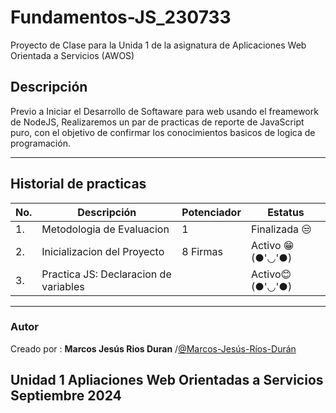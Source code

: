 # Fundamentos-JS_230733
Proyecto de Clase para la Unida 1 de la asignatura de Aplicaciones Web Orientada a Servicios (AWOS)

## Descripción
Previo a Iniciar el Desarrollo de Softaware para web usando el freamework de NodeJS, Realizaremos
un par de practicas de reporte de JavaScript puro, con el objetivo de confirmar los conocimientos basicos de logica de programación.
***
## Historial de practicas
|No.|Descripción|Potenciador| Estatus|
|--|--|--|--|
|1. | Metodologia de Evaluacion| 1|Finalizada 😒|
|2. | Inicializacion del Proyecto|8 Firmas|Activo 😁(●'◡'●)|
|3. | Practica JS: Declaracion de variables||Activo😊(●'◡'●)|

***
### Autor
Creado por : **Marcos Jesús Rios Duran** /[@Marcos-Jesús-Ríos-Durán](https://github.com/Marcos-Jesus-Rios-Duran)

Unidad 1  Apliaciones Web Orientadas a Servicios 
Septiembre 2024
---
